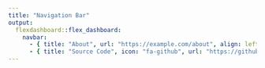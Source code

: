```yaml
---
title: "Navigation Bar"
output: 
  flexdashboard::flex_dashboard:
    navbar:
      - { title: "About", url: "https://example.com/about", align: left }
      - { title: "Source Code", icon: "fa-github", url: "https://github.com" }
---
```

